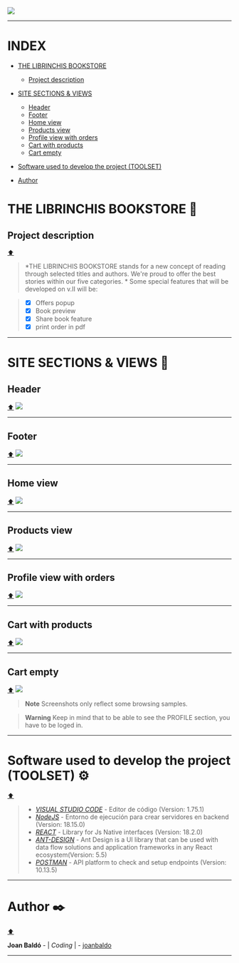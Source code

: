![](./src/assets/R_Banner.jpg)

***
# INDEX
- [THE LIBRINCHIS BOOKSTORE](#the-librinchis-bookstore)
    - [Project description](#project-description)

- [SITE SECTIONS & VIEWS](#site-sections--views-)
    - [Header](#header)
    - [Footer](#footer)
    - [Home view](#home-view)
    - [Products view](#products-view)
    - [Profile view with orders](#profile-view-with-orders)
    - [Cart with products](#cart-with-products)
    - [Cart empty](#cart-empty)

- [Software used to develop the project (TOOLSET)](#software-used-to-develop-the-project-toolset-%EF%B8%8F)

- [Author](#author-%EF%B8%8F)



# THE LIBRINCHIS BOOKSTORE 📅
## Project description
[⬆️](#index)

>*THE LIBRINCHIS BOOKSTORE  stands for a new concept of reading through selected titles and authors. We're proud to offer the best stories within our five categories. *
>Some special features that will be developed on v.II will be:

>- [X] Offers popup
>- [X] Book preview
>- [X] Share book feature
>- [X] print order in pdf


***
# SITE SECTIONS & VIEWS 📅
## Header
[⬆️](#index)
![](./src/assets/R_Header.jpg)

***

## Footer
[⬆️](#index)
![](./src/assets/R_Footer.jpg)

***

## Home view
[⬆️](#index)
![](./src/assets/R_Home.jpg)

***

## Products view
[⬆️](#index)
![](./src/assets/R_Products.jpg)

***

## Profile view with orders
[⬆️](#index)
![](./src/assets/R_Profile.jpg)

***

## Cart with products
[⬆️](#index)
![](./src/assets/R_Cart.jpg)

***

## Cart empty
[⬆️](#index)
![](./src/assets/R_Cart_E.jpg)


> __Note__
Screenshots only reflect some browsing samples.

> __Warning__
Keep in mind that to be able to see the PROFILE section, you have to be loged in.

***
# Software used to develop the project (TOOLSET) ⚙️
[⬆️](#index)


>* [*VISUAL STUDIO CODE*](https://code.visualstudio.com/) - Editor de código (Version: 1.75.1)
>* [*NodeJS*](https://code.visualstudio.com/) - Entorno de ejecución para crear servidores en backend (Version: 18.15.0)
>* [*REACT*](https://es.react.dev/) - Library for Js Native interfaces (Version: 18.2.0)
>* [*ANT-DESIGN*](https://ant.design/) - Ant Design is a UI library that can be used with data flow solutions and application frameworks in any React ecosystem(Version: 5.5)
>* [*POSTMAN*](https://www.postman.com/) - API platform to check and setup endpoints (Version: 10.13.5)


***
# Author ✒️
[⬆️](#index)

**Joan Baldó** - | *Coding* | - [joanbaldo](https://github.com/joanbaldo)

***